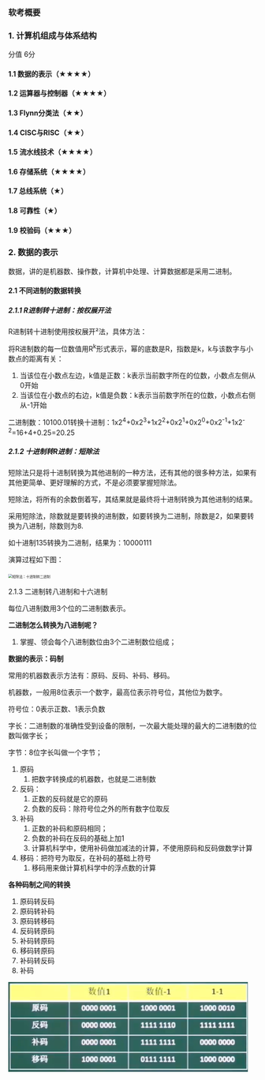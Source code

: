 ### 软考概要


### 1. 计算机组成与体系结构

分值  6分  

#### 1.1 数据的表示（★★★★）

#### 1.2 运算器与控制器（★★★★）

#### 1.3 Flynn分类法（★★）

#### 1.4 CISC与RISC（★★）

#### 1.5 流水线技术（★★★★）

#### 1.6 存储系统（★★★★）

#### 1.7 总线系统（★）

#### 1.8 可靠性（★）

#### 1.9 校验码（★★★）



### 2. 数据的表示

数据，讲的是机器数、操作数，计算机中处理、计算数据都是采用二进制。

#### 2.1 不同进制的数据转换

##### 2.1.1 R进制转十进制：按权展开法

R进制转十进制使用按权展开²法，具体方法：

将R进制数的每一位数值用R<sup>k</sup>形式表示，幂的底数是R，指数是k，k与该数字与小数点的距离有关：

1. 当该位在小数点左边，k值是正数：k表示当前数字所在的位数，小数点左侧从0开始
2. 当该位在小数点的右边，k值是负数：k表示当前数字所在的位数，小数点右侧从-1开始

二进制数：10100.01转换十进制：1x2<sup>4</sup>+0x2<sup>3</sup>+1x2<sup>2</sup>+0x2<sup>1</sup>+0x2<sup>0</sup>+0x2<sup>-1</sup>+1x2<sup>-2</sup>=16+4+0.25=20.25

##### 2.1.2 十进制转R进制：短除法

短除法只是将十进制转换为其他进制的一种方法，还有其他的很多种方法，如果有其他更简单、更好理解的方式，不是必须要掌握短除法。

短除法，将所有的余数倒着写，其结果就是最终将十进制转换为其他进制的结果。

采用短除法，除数就是要转换的进制数，如要转换为二进制，除数是2，如果要转换为八进制，除数则为8.

如十进制135转换为二进制，结果为：10000111

演算过程如下图：

<img src="D:\github\LingyiLab\public\images\i1.jpg" alt="短除法：十进制转二进制" style="zoom:50%;" />

2.1.3 二进制转八进制和十六进制

每位八进制数用3个位的二进制数表示。

**二进制怎么转换为八进制呢？**

1. 掌握、领会每个八进制数位由3个二进制数位组成；


**数据的表示：码制**

常用的机器数表示方法有：原码、反码、补码、移码。

机器数，一般用8位表示一个数字，最高位表示符号位，其他位为数字。

符号位：0表示正数、1表示负数

字长：二进制数的准确性受到设备的限制，一次最大能处理的最大的二进制数的位数叫做字长；

字节：8位字长叫做一个字节；

1. 原码
   1. 把数字转换成的机器数，也就是二进制数
2. 反码：
   1. 正数的反码就是它的原码
   2. 负数的反码：除符号位之外的所有数字位取反
3. 补码
   1. 正数的补码和原码相同；
   2. 负数的补码在反码的基础上加1
   3. 计算机科学中，使用补码做加减法的计算，不使用原码和反码做数学计算
4. 移码：把符号为取反，在补码的基础上符号
   1. 移码用来做计算机科学中的浮点数的计算

**各种码制之间的转换**

1. 原码转反码
2. 原码转补码
3. 原码转移码
4. 反码转原码
5. 补码转原码
6. 移码转原码
7. 补码转反码
8. 补码


![数据表示：图例](../../public/images/i109.png)

